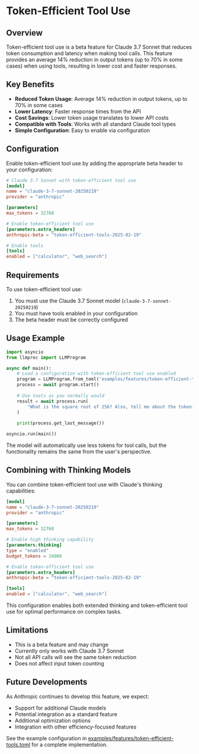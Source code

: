 # Token-Efficient Tool Use

## Overview

Token-efficient tool use is a beta feature for Claude 3.7 Sonnet that reduces token consumption and latency when making tool calls. This feature provides an average 14% reduction in output tokens (up to 70% in some cases) when using tools, resulting in lower cost and faster responses.

## Key Benefits

- **Reduced Token Usage**: Average 14% reduction in output tokens, up to 70% in some cases
- **Lower Latency**: Faster response times from the API
- **Cost Savings**: Lower token usage translates to lower API costs
- **Compatible with Tools**: Works with all standard Claude tool types
- **Simple Configuration**: Easy to enable via configuration

## Configuration

Enable token-efficient tool use by adding the appropriate beta header to your configuration:

```toml
# Claude 3.7 Sonnet with token-efficient tool use
[model]
name = "claude-3-7-sonnet-20250219"
provider = "anthropic"

[parameters]
max_tokens = 32768

# Enable token-efficient tool use
[parameters.extra_headers]
anthropic-beta = "token-efficient-tools-2025-02-19"

# Enable tools
[tools]
enabled = ["calculator", "web_search"]
```

## Requirements

To use token-efficient tool use:

1. You must use the Claude 3.7 Sonnet model (`claude-3-7-sonnet-20250219`)
2. You must have tools enabled in your configuration
3. The beta header must be correctly configured

## Usage Example

```python
import asyncio
from llmproc import LLMProgram

async def main():
    # Load a configuration with token-efficient tool use enabled
    program = LLMProgram.from_toml('examples/features/token-efficient-tools.toml')
    process = await program.start()
    
    # Use tools as you normally would
    result = await process.run(
        "What is the square root of 256? Also, tell me about the token-efficient tool use feature."
    )
    
    print(process.get_last_message())

asyncio.run(main())
```

The model will automatically use less tokens for tool calls, but the functionality remains the same from the user's perspective.

## Combining with Thinking Models

You can combine token-efficient tool use with Claude's thinking capabilities:

```toml
[model]
name = "claude-3-7-sonnet-20250219"
provider = "anthropic"

[parameters]
max_tokens = 32768

# Enable high thinking capability
[parameters.thinking]
type = "enabled"
budget_tokens = 16000

# Enable token-efficient tool use
[parameters.extra_headers]
anthropic-beta = "token-efficient-tools-2025-02-19"

[tools]
enabled = ["calculator", "web_search"]
```

This configuration enables both extended thinking and token-efficient tool use for optimal performance on complex tasks.

## Limitations

- This is a beta feature and may change
- Currently only works with Claude 3.7 Sonnet
- Not all API calls will see the same token reduction
- Does not affect input token counting

## Future Developments

As Anthropic continues to develop this feature, we expect:

- Support for additional Claude models
- Potential integration as a standard feature
- Additional optimization options
- Integration with other efficiency-focused features

See the example configuration in [examples/features/token-efficient-tools.toml](../examples/features/token-efficient-tools.toml) for a complete implementation.
